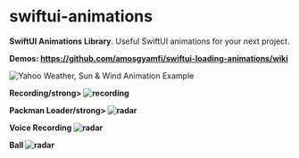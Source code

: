 # swiftui-animations
<strong>SwiftUI Animations Library</strong>. Useful SwiftUI animations for your next project. 

<strong>Demos: https://github.com/amosgyamfi/swiftui-loading-animations/wiki</strong>

<img src="https://github.com/amosgyamfi/swiftui-loading-animations/blob/master/sun_and_wind.gif" alt="Yahoo Weather, Sun & Wind Animation Example">

<strong>Recording/strong>
<img src="https://github.com/amosgyamfi/swiftui-animation-library/blob/master/recording.gif" alt="recording">

<strong>Packman Loader/strong>
<img src="https://github.com/amosgyamfi/swiftui-loading-animations/blob/master/swiftUI_pacman_twitter.gif" alt="radar">

<strong>Voice Recording</strong>
<img src="https://github.com/amosgyamfi/swiftui-loading-animations/blob/master/voice_recording.gif" alt="radar">

<strong>Ball</strong>
<img src="https://github.com/amosgyamfi/swiftui-animation-library/blob/master/ball.gif" alt="radar">




